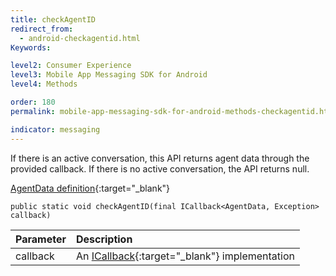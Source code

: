 ```yaml
---
title: checkAgentID
redirect_from:
  - android-checkagentid.html
Keywords:

level2: Consumer Experience
level3: Mobile App Messaging SDK for Android
level4: Methods

order: 180
permalink: mobile-app-messaging-sdk-for-android-methods-checkagentid.html

indicator: messaging
---
```



If there is an active conversation, this API returns agent data through the provided callback. If there is no active conversation, the API returns null.

[AgentData definition](android-interface-definitions.html){:target="_blank"}

`public static void checkAgentID(final ICallback<AgentData, Exception> callback)`

| Parameter | Description |
| :--- | :--- |
| callback | An [ICallback](android-callbacks-index.html){:target="_blank"} implementation |
